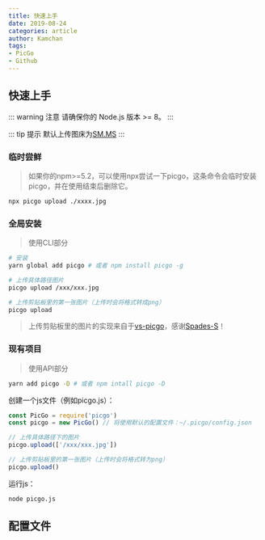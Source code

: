 ```yaml
---
title: 快速上手
date: 2019-08-24
categories: article
author: Kamchan
tags:
- PicGo
- Github
---
```


## 快速上手

::: warning 注意
请确保你的 Node.js 版本 >= 8。
:::

::: tip 提示
默认上传图床为[SM.MS](https://sm.ms/)
:::

### 临时尝鲜

>如果你的npm>=5.2，可以使用npx尝试一下picgo，这条命令会临时安装picgo，并在使用结束后删除它。

```sh
npx picgo upload ./xxxx.jpg
```

### 全局安装

>使用CLI部分

```sh
# 安装
yarn global add picgo # 或者 npm install picgo -g

# 上传具体路径图片
picgo upload /xxx/xxx.jpg

# 上传剪贴板里的第一张图片（上传时会将格式转成png）
picgo upload
```

>上传剪贴板里的图片的实现来自于[vs-picgo](https://github.com/PicGo/vs-picgo)，感谢[Spades-S](https://github.com/Spades-S)！

### 现有项目

>使用API部分

```sh
yarn add picgo -D # 或者 npm intall picgo -D
```

创建一个js文件（例如picgo.js）：

```js
const PicGo = require('picgo')
const picgo = new PicGo() // 将使用默认的配置文件：~/.picgo/config.json

// 上传具体路径下的图片
picgo.upload(['/xxx/xxx.jpg'])

// 上传剪贴板里的第一张图片（上传时会将格式转为png）
picgo.upload()
```

运行js：

```sh
node picgo.js
```

## 配置文件
















































